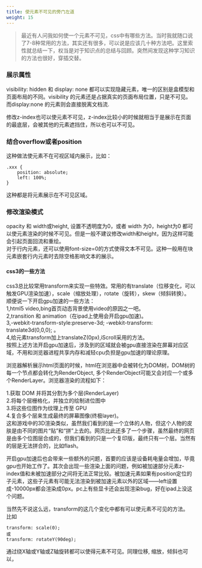 ```yaml
---
title: 使元素不可见的旁门左道
weight: 15
---
```


> 最近有人问我如何使一个元素不可见，css中有哪些方法。当时我就随口说了7-8种常用的方法，其实还有很多，可以说是应该几十种方法吧。这里索性就总结一下，权当是对于知识点的总结与回顾。突然间发现这种学习知识的方法也很好，穿插交替。

### 展示属性

visibility: hidden 和 display: none 都可以实现隐藏元素，唯一的区别是盒模型和页面布局的不同。visibility 的元素还是占据真实的页面布局位置，只是不可见。而display:none 的元素则会直接脱离文档流.  

修改z-index也可以使元素不可见，z-index比较小的时候就相当于是展示在页面的最底层，会被其他的元素遮挡住，所以也可以不可见。

### 结合overflow或者position

这种做法使元素不在可视区域内展示，比如：
```
.xxx {
    position: absolute;
    left: 100%;
}
```
这种都是将元素展示在不可见区域。

### 修改渲染模式

opacity 和 width或height, 设置不透明度为0，或者 width 为0，height为0 都可以使元素渲染的时候不可见。但是一般不建议修改width和height，因为这样可能会引起页面回流和重绘。  
对于行内元素，还可以使用font-size=0的方式使得文本不可见。这种一般用在块元素嵌套行内元素时去除空格影响文本的展示。

#### css3的一些方法

css3总比较常用transform来实现一些特效。常用的有translate（位移变化，可以触发GPU渲染加速），scale（缩放处理），rotate（旋转），skew（倾斜转换）。  
顺便说一下开启gpu加速的一些方法：  
1,html5 video,bing首页动态背景使用video的原因之一吧。  
2,transition 和 animation（在ipad上使用会开启gpu加速)。  
3,-webkit-transform-style:preserve-3d; -webkit-transform: translate3d(0,0,0); 。  
4,给元素transform加上translateZ(0px),iScroll采用的方法。  
按照上述方法开启gpu加速后，涉及到的区域就会被gpu直接渲染在屏幕对应区域，不用和浏览器进程共享内存和减轻cpu负担是gpu加速的理论原理。

浏览器解析展示html页面的时候，html在浏览器中会被转化为DOM树，DOM树的每一个节点都会转化为RenderObject, 多个RenderObject可能又会对应一个或多个RenderLayer。浏览器渲染的流程如下：

1.获取 DOM 并将其分割为多个层(RenderLayer)  
2.将每个层栅格化，并独立的绘制进位图中  
3.将这些位图作为纹理上传至 GPU  
4.复合多个层来生成最终的屏幕图像(终极layer)。  
这和游戏中的3D渲染类似，虽然我们看到的是一个立体的人物，但这个人物的皮肤是由不同的图片“贴”和“拼”上去的。网页比此还多了一个步骤，虽然最终的网页是由多个位图层合成的，但我们看到的只是一个复印版，最终只有一个层。当然有的层是无法拼合的，比如flash。

开启gpu加速后也会带来一些额外的问题，首要的应该是设备耗电量会增加，毕竟gpu也开始工作了。其次会出现一些渲染上面的问题，例如被加速部分元素z-index值和未被加速部分之间将无法正常比较。被加速元素如果有position定位的子元素，这些子元素有可能无法渲染到被加速元素以外的区域——left设置成-10000px都会渲染成0px。pc上有些显卡还会出现渲染bug，好在ipad上没这个问题。

当然先不说这么远，transform的这几个变化中都有可以使元素不可见的方法。  
比如
```
transform: scale(0);
或
transform: rotateY(90deg);
```
通过绕X轴或Y轴或Z轴旋转都可以使得元素不可见。同理位移, 缩放，倾斜也可以，
